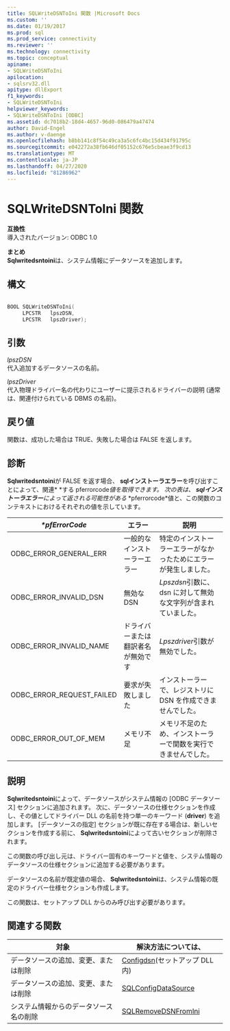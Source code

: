 ```yaml
---
title: SQLWriteDSNToIni 関数 |Microsoft Docs
ms.custom: ''
ms.date: 01/19/2017
ms.prod: sql
ms.prod_service: connectivity
ms.reviewer: ''
ms.technology: connectivity
ms.topic: conceptual
apiname:
- SQLWriteDSNToIni
apilocation:
- sqlsrv32.dll
apitype: dllExport
f1_keywords:
- SQLWriteDSNToIni
helpviewer_keywords:
- SQLWriteDSNToIni [ODBC]
ms.assetid: dc7018b2-18d4-4657-96d0-086479a47474
author: David-Engel
ms.author: v-daenge
ms.openlocfilehash: b8bb141c8f54c49ca3a5c6fc4bc15d434f91795c
ms.sourcegitcommit: e042272a38fb646df05152c676e5cbeae3f9cd13
ms.translationtype: MT
ms.contentlocale: ja-JP
ms.lasthandoff: 04/27/2020
ms.locfileid: "81286962"
---
```

# <a name="sqlwritedsntoini-function"></a>SQLWriteDSNToIni 関数
**互換性**  
 導入されたバージョン: ODBC 1.0  
  
 **まとめ**  
 **Sqlwritedsntoini**は、システム情報にデータソースを追加します。  
  
## <a name="syntax"></a>構文  
  
```cpp  
  
BOOL SQLWriteDSNToIni(  
     LPCSTR   lpszDSN,  
     LPCSTR   lpszDriver);  
```  
  
## <a name="arguments"></a>引数  
 *lpszDSN*  
 代入追加するデータソースの名前。  
  
 *lpszDriver*  
 代入物理ドライバー名の代わりにユーザーに提示されるドライバーの説明 (通常は、関連付けられている DBMS の名前)。  
  
## <a name="returns"></a>戻り値  
 関数は、成功した場合は TRUE、失敗した場合は FALSE を返します。  
  
## <a name="diagnostics"></a>診断  
 **Sqlwritedsntoini**が FALSE を返す場合、 **sqlインストーラエラー**を呼び出すことによって、関連* \*する pferrorcode*値を取得できます。 次の表は、 **sqlインストーラエラー**によって返される可能性がある* \*pferrorcode*値と、この関数のコンテキストにおけるそれぞれの値を示しています。  
  
|*\*pfErrorCode*|エラー|説明|  
|---------------------|-----------|-----------------|  
|ODBC_ERROR_GENERAL_ERR|一般的なインストーラーエラー|特定のインストーラーエラーがなかったためにエラーが発生しました。|  
|ODBC_ERROR_INVALID_DSN|無効な DSN|*Lpszdsn*引数に、dsn に対して無効な文字列が含まれていました。|  
|ODBC_ERROR_INVALID_NAME|ドライバーまたは翻訳者名が無効です|*Lpszdriver*引数が無効でした。|  
|ODBC_ERROR_REQUEST_FAILED|要求が失敗しました|インストーラーで、レジストリに DSN を作成できませんでした。|  
|ODBC_ERROR_OUT_OF_MEM|メモリ不足|メモリ不足のため、インストーラーで関数を実行できませんでした。|  
  
## <a name="comments"></a>説明  
 **Sqlwritedsntoini**によって、データソースがシステム情報の [ODBC データソース] セクションに追加されます。 次に、データソースの仕様セクションを作成し、その値としてドライバー DLL の名前を持つ単一のキーワード (**driver**) を追加します。 [データソースの指定] セクションが既に存在する場合は、新しいセクションを作成する前に、 **Sqlwritedsntoini**によって古いセクションが削除されます。  
  
 この関数の呼び出し元は、ドライバー固有のキーワードと値を、システム情報のデータソースの仕様セクションに追加する必要があります。  
  
 データソースの名前が既定値の場合、 **Sqlwritedsntoini**は、システム情報の既定のドライバー仕様セクションも作成します。  
  
 この関数は、セットアップ DLL からのみ呼び出す必要があります。  
  
## <a name="related-functions"></a>関連する関数  
  
|対象|解決方法については、|  
|---------------------------|---------|  
|データソースの追加、変更、または削除|[Configdsn](../../../odbc/reference/syntax/configdsn-function.md)(セットアップ DLL 内)|  
|データソースの追加、変更、または削除|[SQLConfigDataSource](../../../odbc/reference/syntax/sqlconfigdatasource-function.md)|  
|システム情報からのデータソース名の削除|[SQLRemoveDSNFromIni](../../../odbc/reference/syntax/sqlremovedsnfromini-function.md)|
